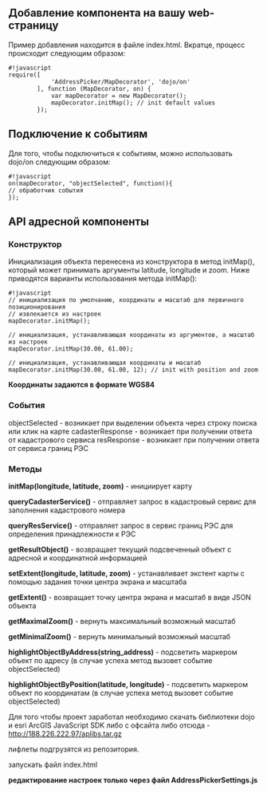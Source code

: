 ## Добавление компонента на вашу web-страницу ##
Пример добавления находится в файле index.html. Вкратце, процесс происходит следующим образом:

```
#!javascript
require([
            'AddressPicker/MapDecorator', 'dojo/on'
        ], function (MapDecorator, on) {
            var mapDecorator = new MapDecorator();
            mapDecorator.initMap(); // init default values
        });
```

## Подключение к событиям ##
Для того, чтобы подключиться к событиям, можно использовать dojo/on следующим образом:

```
#!javascript
on(mapDecorator, "objectSelected", function(){
// обработчик события
});
```

## API адресной компоненты ##
### Конструктор ###
Инициализация объекта перенесена из конструктора в метод initMap(), который может принимать аргументы latitude, longitude и zoom. Ниже приводятся варианты использования метода initMap():

```
#!javascript
// инициализация по умолчанию, координаты и масштаб для первичного позиционирования
// извлекается из настроек
mapDecorator.initMap();

// инициализация, устанавливающая координаты из аргументов, а масштаб из настроек
mapDecorator.initMap(30.00, 61.00);

// инициализация, устанавливающая координаты и масштаб
mapDecorator.initMap(30.00, 61.00, 12); // init with position and zoom
```
**Координаты задаются в формате WGS84**

### События ###
objectSelected - возникает при выделении объекта через строку поиска или клик на карте
cadasterResponse - возникает при получении ответа от кадастрового сервиса
resResponse - возникает при получении ответа от сервиса границ РЭС

### Методы ###
**initMap(longitude, latitude, zoom)** - инициирует карту

**queryCadasterService()** - отправляет запрос в кадастровый сервис для заполнения кадастрового номера

**queryResService()** - отправляет запрос в сервис границ РЭС для определения принадлежности к РЭС

**getResultObject()** - возвращает текущий подсвеченный объект с адресной и координатной информацией

**setExtent(longitude, latitude, zoom)** - устанавливает экстент карты с помощью задания точки центра экрана и масштаба

**getExtent()** - возвращает точку центра экрана и масштаб в виде JSON объекта

**getMaximalZoom()** - вернуть максимальный возможный масштаб

**getMinimalZoom()** - вернуть минимальный возможный масштаб

**highlightObjectByAddress(string_address)** - подсветить маркером объект по адресу (в случае успеха метод вызовет событие objectSelected)

**highlightObjectByPosition(latitude, longitude)** - подсветить маркером объект по координатам (в случае успеха метод вызовет событие objectSelected)


Для того чтобы проект заработал необходимо скачать библиотеки dojo и esri ArcGIS JavaScript SDK либо с офсайта либо отсюда - http://188.226.222.97/aplibs.tar.gz

лифлеты подгрузятся из репозитория. 

запускать файл index.html

**редактирование настроек только через файл AddressPickerSettings.js**